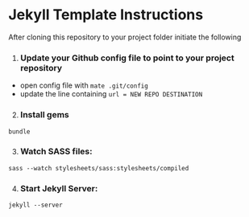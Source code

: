 Jekyll Template Instructions
====================
After cloning this repository to your project folder initiate the following 

1. ### Update your Github config file to point to your project repository
+ open config file with `mate .git/config`
+ update the line containing `url = NEW REPO DESTINATION`

2. ### Install gems 
`bundle`

3. ### Watch SASS files:
`sass --watch stylesheets/sass:stylesheets/compiled`

4. ### Start Jekyll Server:
`jekyll --server`